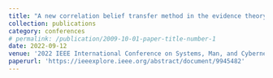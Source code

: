 ```yaml
---
title: "A new correlation belief transfer method in the evidence theory"
collection: publications
category: conferences
# permalink: /publication/2009-10-01-paper-title-number-1
date: 2022-09-12
venue: '2022 IEEE International Conference on Systems, Man, and Cybernetics (SMC)'
paperurl: 'https://ieeexplore.ieee.org/abstract/document/9945482'
---
```

